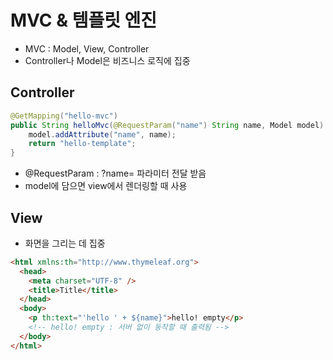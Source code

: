 # MVC & 템플릿 엔진

- MVC : Model, View, Controller
- Controller나 Model은 비즈니스 로직에 집중

## Controller

```java
@GetMapping("hello-mvc")
public String helloMvc(@RequestParam("name") String name, Model model) {
    model.addAttribute("name", name);
    return "hello-template";
}
```

- @RequestParam : ?name= 파라미터 전달 받음
- model에 담으면 view에서 렌더링할 때 사용

## View

- 화면을 그리는 데 집중

```html
<html xmlns:th="http://www.thymeleaf.org">
  <head>
    <meta charset="UTF-8" />
    <title>Title</title>
  </head>
  <body>
    <p th:text="'hello ' + ${name}">hello! empty</p>
    <!-- hello! empty : 서버 없이 동작할 때 출력됨 -->
  </body>
</html>
```
